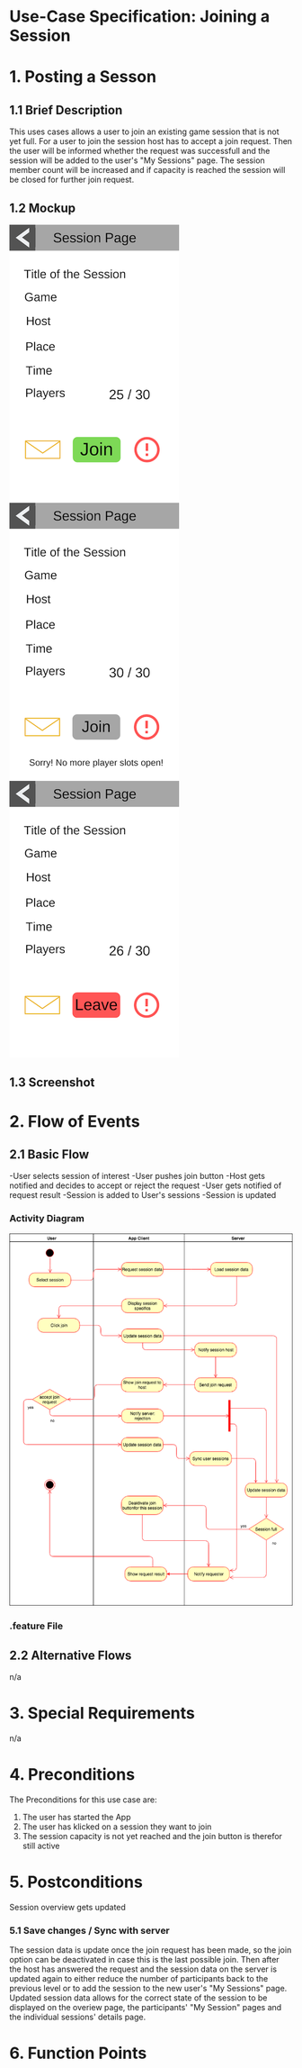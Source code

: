# Use-Case Specification: Joining a Session

# 1. Posting a Sesson

## 1.1 Brief Description
This uses cases allows a user to join an existing game session that is not yet full. For a user to join the session host has to accept a join request. Then the user will be informed whether the request was successfull and the session will be added to the user's "My Sessions" page. The session member count will be increased and if capacity is reached the session will be closed for further join request.


## 1.2 Mockup
![Mockup Post a Session](../mockups/Join_Session_prejoin.png)
![Mockup Post a Session](../mockups/Join_session_full.png)
![Mockup Post a Session](../mockups/Join_Session_afterjoin.png)


## 1.3 Screenshot

# 2. Flow of Events

## 2.1 Basic Flow
-User selects session of interest
-User pushes join button
-Host gets notified and decides to accept or reject the request
-User gets notified of request result
-Session is added to User's sessions
-Session is updated

### Activity Diagram
![Activity Diagram](../activity_diagrams/UCD2_Joining_a_Session.png)

### .feature File



## 2.2 Alternative Flows
n/a

# 3. Special Requirements
n/a

# 4. Preconditions
The Preconditions for this use case are:
1. The user has started the App
2. The user has klicked on a session they want to join
3. The session capacity is not yet reached and the join button is therefor still active

# 5. Postconditions
Session overview gets updated

### 5.1 Save changes / Sync with server
The session data is update once the join request has been made, so the join option can be deactivated in case this is the last possible join.
Then after the host has answered the request and the session data on the server is updated again to either reduce the number of participants back to the previous level or to add the session to the new user's "My Sessions" page.
Updated session data allows for the correct state of the session to be displayed on the overiew page, the participants' "My Session" pages and the individual sessions' details page.


# 6. Function Points
